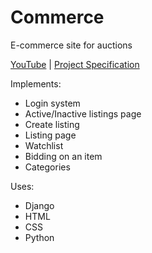 # Commerce

E-commerce site for auctions

[YouTube](https://www.youtube.com/watch?v=iiHue7xzriU) |
[Project Specification](https://cs50.harvard.edu/web/2020/projects/2/commerce/)

Implements:
- Login system
- Active/Inactive listings page
- Create listing
- Listing page
- Watchlist
- Bidding on an item
- Categories

Uses:
- Django
- HTML
- CSS
- Python
